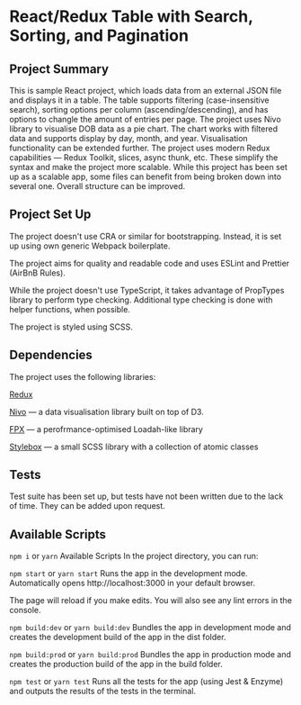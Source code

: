 # React/Redux Table with Search, Sorting, and Pagination

## Project Summary
This is sample React project, which loads data from an external JSON file and displays it in a table. The table supports filtering (case-insensitive search), sorting options per column (ascending/descending), and has options to changle the amount of entries per page.
The project uses Nivo library to visualise DOB data as a pie chart. The chart works with filtered data and supports display by day, month, and year. Visualisation functionality can be extended further.
The project uses modern Redux capabilities — Redux Toolkit, slices, async thunk, etc. These simplify the syntax and make the project more scalable.
While this project has been set up as a scalable app, some files can benefit from being broken down into several one. Overall structure can be improved.

## Project Set Up
The project doesn't use CRA or similar for bootstrapping. Instead, it is set up using own generic Webpack boilerplate.

The project aims for quality and readable code and uses ESLint and Prettier (AirBnB Rules).

While the project doesn't use TypeScript, it takes advantage of PropTypes library to perform type checking. Additional type checking is done with helper functions, when possible.

The project is styled using SCSS.

## Dependencies
The project uses the following libraries:

[Redux](https://redux.js.org/)

[Nivo](https://nivo.rocks/) — a data visualisation library built on top of D3.

[FPX](https://github.com/mitranim/fpx) — a perofrmance-optimised Loadah-like library

[Stylebox](https://aristovpro.github.io/stylebox/#about) — a small SCSS library with a collection of atomic classes

## Tests
Test suite has been set up, but tests have not been written due to the lack of time. They can be added upon request.

## Available Scripts

```npm i``` or ```yarn```
Available Scripts
In the project directory, you can run:

```npm start``` or ```yarn start```
Runs the app in the development mode.
Automatically opens http://localhost:3000 in your default browser.

The page will reload if you make edits.
You will also see any lint errors in the console.

```npm build:dev``` or ```yarn build:dev```
Bundles the app in development mode and creates the development build of the app in the dist folder.

```npm build:prod``` or ```yarn build:prod```
Bundles the app in production mode and creates the production build of the app in the build folder.

```npm test``` or ```yarn test```
Runs all the tests for the app (using Jest & Enzyme) and outputs the results of the tests in the terminal.

